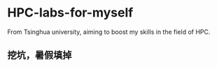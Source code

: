 # HPC-labs-for-myself
From Tsinghua university, aiming to boost my skills in the field of HPC.
## 挖坑，暑假填掉
